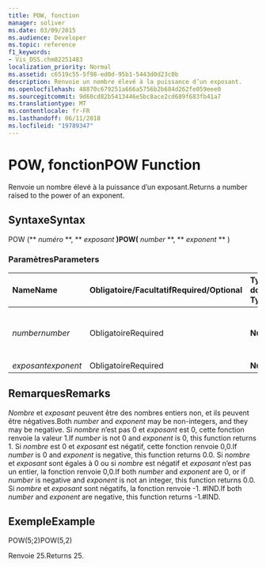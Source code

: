 ```yaml
---
title: POW, fonction
manager: soliver
ms.date: 03/09/2015
ms.audience: Developer
ms.topic: reference
f1_keywords:
- Vis_DSS.chm82251483
localization_priority: Normal
ms.assetid: c6519c55-5f98-ed0d-95b1-5443d0d23c0b
description: Renvoie un nombre élevé à la puissance d’un exposant.
ms.openlocfilehash: 48870c679251a666a5756b2b684d262fe059eee0
ms.sourcegitcommit: 9d60cd82b5413446e5bc8ace2cd689f683fb41a7
ms.translationtype: MT
ms.contentlocale: fr-FR
ms.lasthandoff: 06/11/2018
ms.locfileid: "19789347"
---
```

# <a name="pow-function"></a><span data-ttu-id="02bc5-103">POW, fonction</span><span class="sxs-lookup"><span data-stu-id="02bc5-103">POW Function</span></span>

<span data-ttu-id="02bc5-104">Renvoie un nombre élevé à la puissance d’un exposant.</span><span class="sxs-lookup"><span data-stu-id="02bc5-104">Returns a number raised to the power of an exponent.</span></span>
  
## <a name="syntax"></a><span data-ttu-id="02bc5-105">Syntaxe</span><span class="sxs-lookup"><span data-stu-id="02bc5-105">Syntax</span></span>

<span data-ttu-id="02bc5-106">POW (** *numéro* **, ** *exposant* **)</span><span class="sxs-lookup"><span data-stu-id="02bc5-106">POW(** *number* **, ** *exponent* ** )</span></span> 
  
### <a name="parameters"></a><span data-ttu-id="02bc5-107">Paramètres</span><span class="sxs-lookup"><span data-stu-id="02bc5-107">Parameters</span></span>

|<span data-ttu-id="02bc5-108">**Name**</span><span class="sxs-lookup"><span data-stu-id="02bc5-108">**Name**</span></span>|<span data-ttu-id="02bc5-109">**Obligatoire/Facultatif**</span><span class="sxs-lookup"><span data-stu-id="02bc5-109">**Required/Optional**</span></span>|<span data-ttu-id="02bc5-110">**Type de données**</span><span class="sxs-lookup"><span data-stu-id="02bc5-110">**Data Type**</span></span>|<span data-ttu-id="02bc5-111">**Description**</span><span class="sxs-lookup"><span data-stu-id="02bc5-111">**Description**</span></span>|
|:-----|:-----|:-----|:-----|
| <span data-ttu-id="02bc5-112">_number_</span><span class="sxs-lookup"><span data-stu-id="02bc5-112">_number_</span></span> <br/> |<span data-ttu-id="02bc5-113">Obligatoire</span><span class="sxs-lookup"><span data-stu-id="02bc5-113">Required</span></span>  <br/> |<span data-ttu-id="02bc5-114">**Number**</span><span class="sxs-lookup"><span data-stu-id="02bc5-114">**Number**</span></span> <br/> |<span data-ttu-id="02bc5-115">Nombre à élever à la puissance d’un exposant</span><span class="sxs-lookup"><span data-stu-id="02bc5-115">The number to raise to the power of an exponent.</span></span>  <br/> |
| <span data-ttu-id="02bc5-116">_exposant_</span><span class="sxs-lookup"><span data-stu-id="02bc5-116">_exponent_</span></span> <br/> |<span data-ttu-id="02bc5-117">Obligatoire</span><span class="sxs-lookup"><span data-stu-id="02bc5-117">Required</span></span>  <br/> |<span data-ttu-id="02bc5-118">**Number**</span><span class="sxs-lookup"><span data-stu-id="02bc5-118">**Number**</span></span> <br/> |<span data-ttu-id="02bc5-119">Exposant</span><span class="sxs-lookup"><span data-stu-id="02bc5-119">The exponent.</span></span>  <br/> |
   
## <a name="remarks"></a><span data-ttu-id="02bc5-120">Remarques</span><span class="sxs-lookup"><span data-stu-id="02bc5-120">Remarks</span></span>

<span data-ttu-id="02bc5-121">_Nombre_ et _exposant_ peuvent être des nombres entiers non, et ils peuvent être négatives.</span><span class="sxs-lookup"><span data-stu-id="02bc5-121">Both  _number_ and  _exponent_ may be non-integers, and they may be negative.</span></span> <span data-ttu-id="02bc5-122">Si _nombre_ n’est pas 0 et _exposant_ est 0, cette fonction renvoie la valeur 1.</span><span class="sxs-lookup"><span data-stu-id="02bc5-122">If  _number_ is not 0 and  _exponent_ is 0, this function returns 1.</span></span> <span data-ttu-id="02bc5-123">Si _nombre_ est 0 et _exposant_ est négatif, cette fonction renvoie 0,0.</span><span class="sxs-lookup"><span data-stu-id="02bc5-123">If  _number_ is 0 and  _exponent_ is negative, this function returns 0.0.</span></span> <span data-ttu-id="02bc5-124">Si _nombre_ et _exposant_ sont égales à 0 ou si _nombre_ est négatif et _exposant_ n’est pas un entier, la fonction renvoie 0,0.</span><span class="sxs-lookup"><span data-stu-id="02bc5-124">If both  _number_ and  _exponent_ are 0, or if  _number_ is negative and  _exponent_ is not an integer, this function returns 0.0.</span></span> <span data-ttu-id="02bc5-125">Si _nombre_ et _exposant_ sont négatifs, la fonction renvoie -1. #IND.</span><span class="sxs-lookup"><span data-stu-id="02bc5-125">If both  _number_ and  _exponent_ are negative, this function returns -1.#IND.</span></span> 
  
## <a name="example"></a><span data-ttu-id="02bc5-126">Exemple</span><span class="sxs-lookup"><span data-stu-id="02bc5-126">Example</span></span>

<span data-ttu-id="02bc5-127">POW(5;2)</span><span class="sxs-lookup"><span data-stu-id="02bc5-127">POW(5,2)</span></span> 
  
<span data-ttu-id="02bc5-128">Renvoie 25.</span><span class="sxs-lookup"><span data-stu-id="02bc5-128">Returns 25.</span></span> 
  

